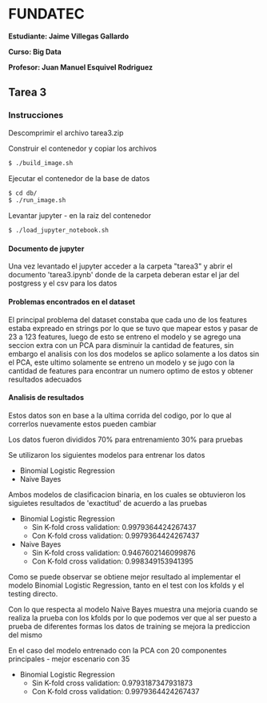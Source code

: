 # FUNDATEC

**Estudiante: Jaime Villegas Gallardo**

**Curso: Big Data**

**Profesor: Juan Manuel Esquivel Rodriguez**

## Tarea 3

### Instrucciones
Descomprimir el archivo tarea3.zip

Construir el contenedor y copiar los archivos
```sh
$ ./build_image.sh
```
Ejecutar el contenedor de la base de datos
```sh
$ cd db/
$ ./run_image.sh
```
Levantar jupyter - en la raiz del contenedor
```sh
$ ./load_jupyter_notebook.sh
```


#### Documento de jupyter
Una vez levantado el jupyter acceder a la carpeta "tarea3" y abrir el documento 'tarea3.ipynb' donde de la carpeta deberan estar el jar del postgress y el csv para los datos


#### Problemas encontrados en el dataset
El principal problema del dataset constaba que cada uno de los features estaba expreado en strings por lo que se tuvo que mapear estos y pasar de 23 a 123 features, luego de esto se entreno el modelo y se agrego una seccion extra con un PCA para disminuir la cantidad de features, sin embargo el analisis con los dos modelos se aplico solamente a los datos sin el PCA, este ultimo solamente se entreno un modelo y se jugo con la cantidad de features para encontrar un numero optimo de estos y obtener resultados adecuados


#### Analisis de resultados

Estos datos son en base a la ultima corrida del codigo, por lo que al correrlos nuevamente estos pueden cambiar

Los datos fueron divididos 70% para entrenamiento 30% para pruebas

Se utilizaron los siguientes modelos para entrenar los datos
* Binomial Logistic Regression
* Naive Bayes

Ambos modelos de clasificacion binaria, en los cuales se obtuvieron los siguietes resultados de 'exactitud' de acuerdo a las pruebas

* Binomial Logistic Regression
  * Sin K-fold cross validation: 0.9979364424267437
  * Con K-fold cross validation: 0.9979364424267437
* Naive Bayes
  * Sin K-fold cross validation: 0.9467602146099876
  * Con K-fold cross validation: 0.998349153941395

Como se puede observar se obtiene mejor resultado al implementar el modelo Binomial Logistic Regression, tanto en el test con los kfolds y el testing directo.

Con lo que respecta al modelo Naive Bayes muestra una mejoria cuando se realiza la prueba con los kfolds por lo que podemos ver que al ser puesto a prueba de diferentes formas los datos de training se mejora la prediccion del mismo 

En el caso del modelo entrenado con la PCA con 20 componentes principales - mejor escenario con 35

* Binomial Logistic Regression
  * Sin K-fold cross validation: 0.9793187347931873
  * Con K-fold cross validation: 0.9979364424267437
